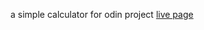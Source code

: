 a simple calculator for odin project
[live page](https://typingkitty.github.io/calculator_OdinProject/)
